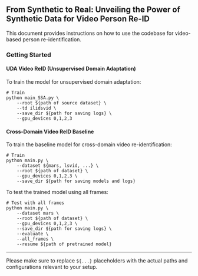 ## From Synthetic to Real: Unveiling the Power of Synthetic Data for Video Person Re-ID

This document provides instructions on how to use the codebase for video-based person re-identification.

### Getting Started

#### UDA Video ReID (Unsupervised Domain Adaptation)

To train the model for unsupervised domain adaptation:

```shell
# Train
python main_SSA.py \
    --root ${path of source dataset} \
    --td ilidsvid \
    --save_dir ${path for saving logs} \
    --gpu_devices 0,1,2,3
```

#### Cross-Domain Video ReID Baseline

To train the baseline model for cross-domain video re-identification:

```shell
# Train
python main.py \
    --dataset ${mars, lsvid, ...} \
    --root ${path of dataset} \
    --gpu_devices 0,1,2,3 \
    --save_dir ${path for saving models and logs}
```

To test the trained model using all frames:

```shell
# Test with all frames
python main.py \
    --dataset mars \
    --root ${path of dataset} \
    --gpu_devices 0,1,2,3 \
    --save_dir ${path for saving logs} \
    --evaluate \
    --all_frames \
    --resume ${path of pretrained model}
```

---

Please make sure to replace `${...}` placeholders with the actual paths and configurations relevant to your setup.